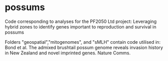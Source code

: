# possums

Code corresponding to analyses for the PF2050 Ltd project:
Leveraging hybrid zones to identify genes important to reproduction and survival in possums

Folders "geospatial","mitogenomes", and "sMLH" contain code utilised in:
Bond et al. The admixed brushtail possum genome reveals invasion history in New Zealand and novel imprinted genes. Nature Comms.
